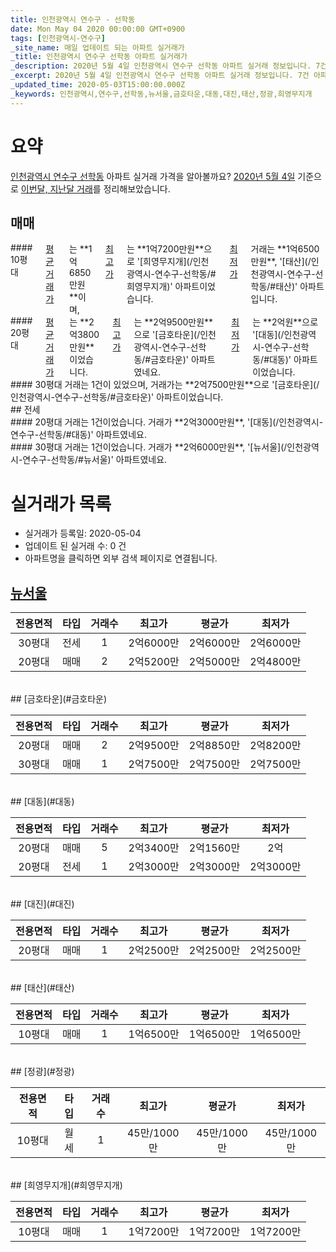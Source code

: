 ```yaml
---
title: 인천광역시 연수구 - 선학동
date: Mon May 04 2020 00:00:00 GMT+0900
tags: [인천광역시-연수구]
_site_name: 매일 업데이트 되는 아파트 실거래가
_title: 인천광역시 연수구 선학동 아파트 실거래가
_description: 2020년 5월 4일 인천광역시 연수구 선학동 아파트 실거래 정보입니다. 7건 아파트 정보가 있습니다.
_excerpt: 2020년 5월 4일 인천광역시 연수구 선학동 아파트 실거래 정보입니다. 7건 아파트 정보가 있습니다.
_updated_time: 2020-05-03T15:00:00.000Z
_keywords: 인천광역시,연수구,선학동,뉴서울,금호타운,대동,대진,태산,정광,희영무지개
---
```





# 요약
<ins>인천광역시 연수구 선학동</ins> 아파트 실거래 가격을 알아볼까요? <ins>2020년 5월 4일</ins> 기준으로 <ins>이번달, 지난달 거래</ins>를 정리해보았습니다.

## 매매
<div class="container">
<div class="six columns" markdown="1">
#### 10평대
<ins>평균 거래가</ins>는 **1억6850만원**이며, <ins>최고가</ins>는 **1억7200만원**으로 '[희영무지개](/인천광역시-연수구-선학동/#희영무지개)' 아파트이었습니다. <ins>최저가</ins> 거래는 **1억6500만원**, '[태산](/인천광역시-연수구-선학동/#태산)' 아파트입니다.
</div>
<div class="six columns" markdown="1">
#### 20평대
<ins>평균 거래가</ins>는 **2억3800만원**이었습니다. <ins>최고가</ins>는 **2억9500만원**으로 '[금호타운](/인천광역시-연수구-선학동/#금호타운)' 아파트였네요. <ins>최저가</ins>는 **2억원**으로 '[대동](/인천광역시-연수구-선학동/#대동)' 아파트이었습니다.
</div>
</div>
<div class="container">
<div class="twelve columns" markdown="1">
#### 30평대
거래는 1건이 있었으며, 거래가는 **2억7500만원**으로 '[금호타운](/인천광역시-연수구-선학동/#금호타운)' 아파트이었습니다.
</div>
</div>
## 전세
<div class="container">
<div class="six columns" markdown="1">
#### 20평대
거래는 1건이었습니다. 거래가 **2억3000만원**, '[대동](/인천광역시-연수구-선학동/#대동)' 아파트였네요.
</div>
<div class="six columns" markdown="1">
#### 30평대
거래는 1건이었습니다. 거래가 **2억6000만원**, '[뉴서울](/인천광역시-연수구-선학동/#뉴서울)' 아파트였네요.
</div>
</div>



# 실거래가 목록
- 실거래가 등록일: 2020-05-04
- 업데이트 된 실거래 수: 0 건
- 아파트명을 클릭하면 외부 검색 페이지로 연결됩니다.

## [뉴서울](#뉴서울)

|전용면적|타입|거래수|최고가|평균가|최저가|
|:---:|:---:|:---:|:---:|:---:|:---:|
|30평대|<span class="deal-type-2">전세</span>|1|2억6000만|2억6000만|2억6000만|
|20평대|<span class="deal-type-1">매매</span>|2|2억5200만|2억5000만|2억4800만|

<br/>
## [금호타운](#금호타운)

|전용면적|타입|거래수|최고가|평균가|최저가|
|:---:|:---:|:---:|:---:|:---:|:---:|
|20평대|<span class="deal-type-1">매매</span>|2|2억9500만|2억8850만|2억8200만|
|30평대|<span class="deal-type-1">매매</span>|1|2억7500만|2억7500만|2억7500만|

<br/>
## [대동](#대동)

|전용면적|타입|거래수|최고가|평균가|최저가|
|:---:|:---:|:---:|:---:|:---:|:---:|
|20평대|<span class="deal-type-1">매매</span>|5|2억3400만|2억1560만|2억|
|20평대|<span class="deal-type-2">전세</span>|1|2억3000만|2억3000만|2억3000만|

<br/>
## [대진](#대진)

|전용면적|타입|거래수|최고가|평균가|최저가|
|:---:|:---:|:---:|:---:|:---:|:---:|
|20평대|<span class="deal-type-1">매매</span>|1|2억2500만|2억2500만|2억2500만|

<br/>
## [태산](#태산)

|전용면적|타입|거래수|최고가|평균가|최저가|
|:---:|:---:|:---:|:---:|:---:|:---:|
|10평대|<span class="deal-type-1">매매</span>|1|1억6500만|1억6500만|1억6500만|

<br/>
## [정광](#정광)

|전용면적|타입|거래수|최고가|평균가|최저가|
|:---:|:---:|:---:|:---:|:---:|:---:|
|10평대|<span class="deal-type-3">월세</span>|1|45만/1000만|45만/1000만|45만/1000만|

<br/>
## [희영무지개](#희영무지개)

|전용면적|타입|거래수|최고가|평균가|최저가|
|:---:|:---:|:---:|:---:|:---:|:---:|
|10평대|<span class="deal-type-1">매매</span>|1|1억7200만|1억7200만|1억7200만|

<br/>



